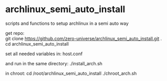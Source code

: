 # archlinux_semi_auto_install
scripts and functions to setup archlinux in a semi auto way

get repo:<br>
git clone https://github.com/zero-universe/archlinux_semi_auto_install.git .
cd archlinux_semi_auto_install

set all needed variables in:
host.conf

and run in the same directory:
./install_arch.sh

in chroot:
cd /root/archlinux_semi_auto_install
./chroot_arch.sh
